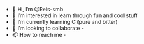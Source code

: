 - 👋 Hi, I’m @Reis-smb
- 👀 I’m interested in learn through fun and cool stuff
- 🌱 I’m currently learning C (pure and bitter)
- 💞️ I’m looking to collaborate -  
- 📫 How to reach me -
